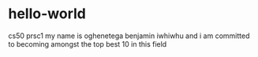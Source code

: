 # hello-world
cs50 prsc1
my name is oghenetega benjamin iwhiwhu and i am committed to becoming amongst the top best 10 in this field
